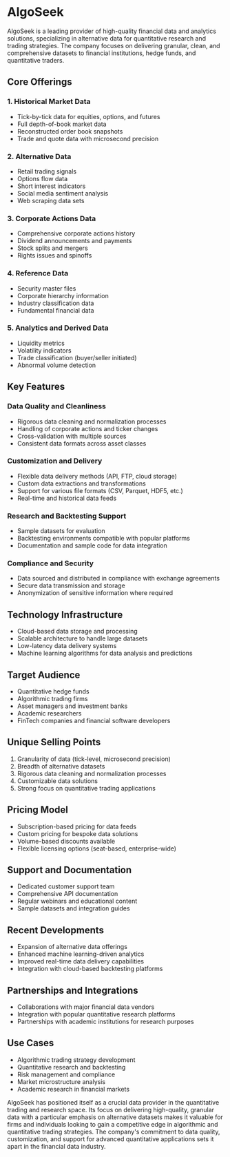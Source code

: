 ﻿# AlgoSeek

AlgoSeek is a leading provider of high-quality financial data and analytics solutions, specializing in alternative data for quantitative research and trading strategies. The company focuses on delivering granular, clean, and comprehensive datasets to financial institutions, hedge funds, and quantitative traders.

## Core Offerings

### 1. Historical Market Data

- Tick-by-tick data for equities, options, and futures
- Full depth-of-book market data
- Reconstructed order book snapshots
- Trade and quote data with microsecond precision

### 2. Alternative Data

- Retail trading signals
- Options flow data
- Short interest indicators
- Social media sentiment analysis
- Web scraping data sets

### 3. Corporate Actions Data

- Comprehensive corporate actions history
- Dividend announcements and payments
- Stock splits and mergers
- Rights issues and spinoffs

### 4. Reference Data

- Security master files
- Corporate hierarchy information
- Industry classification data
- Fundamental financial data

### 5. Analytics and Derived Data

- Liquidity metrics
- Volatility indicators
- Trade classification (buyer/seller initiated)
- Abnormal volume detection

## Key Features

### Data Quality and Cleanliness

- Rigorous data cleaning and normalization processes
- Handling of corporate actions and ticker changes
- Cross-validation with multiple sources
- Consistent data formats across asset classes

### Customization and Delivery

- Flexible data delivery methods (API, FTP, cloud storage)
- Custom data extractions and transformations
- Support for various file formats (CSV, Parquet, HDF5, etc.)
- Real-time and historical data feeds

### Research and Backtesting Support

- Sample datasets for evaluation
- Backtesting environments compatible with popular platforms
- Documentation and sample code for data integration

### Compliance and Security

- Data sourced and distributed in compliance with exchange agreements
- Secure data transmission and storage
- Anonymization of sensitive information where required

## Technology Infrastructure

- Cloud-based data storage and processing
- Scalable architecture to handle large datasets
- Low-latency data delivery systems
- Machine learning algorithms for data analysis and predictions

## Target Audience

- Quantitative hedge funds
- Algorithmic trading firms
- Asset managers and investment banks
- Academic researchers
- FinTech companies and financial software developers

## Unique Selling Points

1. Granularity of data (tick-level, microsecond precision)
2. Breadth of alternative datasets
3. Rigorous data cleaning and normalization processes
4. Customizable data solutions
5. Strong focus on quantitative trading applications

## Pricing Model

- Subscription-based pricing for data feeds
- Custom pricing for bespoke data solutions
- Volume-based discounts available
- Flexible licensing options (seat-based, enterprise-wide)

## Support and Documentation

- Dedicated customer support team
- Comprehensive API documentation
- Regular webinars and educational content
- Sample datasets and integration guides

## Recent Developments

- Expansion of alternative data offerings
- Enhanced machine learning-driven analytics
- Improved real-time data delivery capabilities
- Integration with cloud-based backtesting platforms

## Partnerships and Integrations

- Collaborations with major financial data vendors
- Integration with popular quantitative research platforms
- Partnerships with academic institutions for research purposes

## Use Cases

- Algorithmic trading strategy development
- Quantitative research and backtesting
- Risk management and compliance
- Market microstructure analysis
- Academic research in financial markets

AlgoSeek has positioned itself as a crucial data provider in the quantitative trading and research space. Its focus on delivering high-quality, granular data with a particular emphasis on alternative datasets makes it valuable for firms and individuals looking to gain a competitive edge in algorithmic and quantitative trading strategies. The company's commitment to data quality, customization, and support for advanced quantitative applications sets it apart in the financial data industry.
